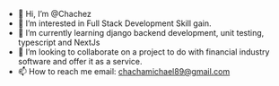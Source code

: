 - 👋 Hi, I’m @Chachez
- 👀 I’m interested in Full Stack Development Skill gain.
- 🌱 I’m currently learning django backend development, unit testing, typescript and NextJs
- 💞️ I’m looking to collaborate on a project to do with financial industry software and offer it as a service.
- 📫 How to reach me email: chachamichael89@gmail.com

<!---
Chachez/Chachez is a ✨ special ✨ repository because its `README.md` (this file) appears on your GitHub profile.
You can click the Preview link to take a look at your changes.
--->
